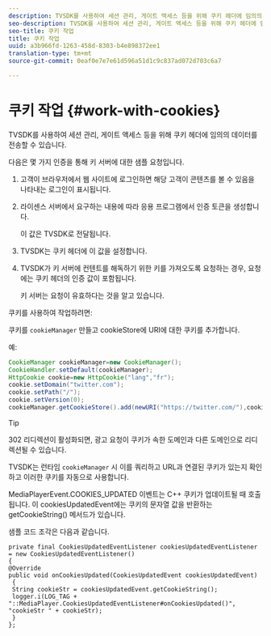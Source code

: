 ```yaml
---
description: TVSDK를 사용하여 세션 관리, 게이트 액세스 등을 위해 쿠키 헤더에 임의의 데이터를 전송할 수 있습니다.
seo-description: TVSDK를 사용하여 세션 관리, 게이트 액세스 등을 위해 쿠키 헤더에 임의의 데이터를 전송할 수 있습니다.
seo-title: 쿠키 작업
title: 쿠키 작업
uuid: a3b966fd-1263-458d-8303-b4e898372ee1
translation-type: tm+mt
source-git-commit: 0eaf0e7e7e61d596a51d1c9c837ad072d703c6a7

---
```



# 쿠키 작업 {#work-with-cookies}

TVSDK를 사용하여 세션 관리, 게이트 액세스 등을 위해 쿠키 헤더에 임의의 데이터를 전송할 수 있습니다.

다음은 몇 가지 인증을 통해 키 서버에 대한 샘플 요청입니다.

1. 고객이 브라우저에서 웹 사이트에 로그인하면 해당 고객이 콘텐츠를 볼 수 있음을 나타내는 로그인이 표시됩니다.
1. 라이센스 서버에서 요구하는 내용에 따라 응용 프로그램에서 인증 토큰을 생성합니다.

   이 값은 TVSDK로 전달됩니다.
1. TVSDK는 쿠키 헤더에 이 값을 설정합니다.
1. TVSDK가 키 서버에 컨텐트를 해독하기 위한 키를 가져오도록 요청하는 경우, 요청에는 쿠키 헤더의 인증 값이 포함됩니다.

   키 서버는 요청이 유효하다는 것을 알고 있습니다.

쿠키를 사용하여 작업하려면:

쿠키를 `cookieManager` 만들고 cookieStore에 URI에 대한 쿠키를 추가합니다.

예:

```java
CookieManager cookieManager=new CookieManager(); 
CookieHandler.setDefault(cookieManager);  
HttpCookie cookie=new HttpCookie("lang","fr"); 
cookie.setDomain("twitter.com");  
cookie.setPath("/"); 
cookie.setVersion(0); 
cookieManager.getCookieStore().add(newURI("https://twitter.com/"),cookie);
```

>[!TIP]
>
>302 리디렉션이 활성화되면, 광고 요청이 쿠키가 속한 도메인과 다른 도메인으로 리디렉션될 수 있습니다.

TVSDK는 런타임 `cookieManager` 시 이를 쿼리하고 URL과 연결된 쿠키가 있는지 확인하고 이러한 쿠키를 자동으로 사용합니다.

MediaPlayerEvent.COOKIES_UPDATED 이벤트는 C++ 쿠키가 업데이트될 때 호출됩니다. 이 cookiesUpdatedEvent에는 쿠키의 문자열 값을 반환하는 getCookieString() 메서드가 있습니다.

샘플 코드 조각은 다음과 같습니다.

```
private final CookiesUpdatedEventListener cookiesUpdatedEventListener = new CookiesUpdatedEventListener()  
{ 
@Override 
public void onCookiesUpdated(CookiesUpdatedEvent cookiesUpdatedEvent) 
 { 
 String cookieStr = cookiesUpdatedEvent.getCookieString();  
 logger.i(LOG_TAG + "::MediaPlayer.CookiesUpdatedEventListener#onCookiesUpdated()", "cookieStr " + cookieStr);  
 }  
};
```

